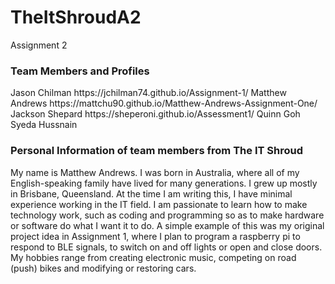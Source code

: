 # TheItShroudA2
Assignment 2
<h3>Team Members and Profiles</h3>
Jason Chilman https://jchilman74.github.io/Assignment-1/
Matthew Andrews https://mattchu90.github.io/Matthew-Andrews-Assignment-One/
Jackson Shepard https://sheperoni.github.io/Assessment1/
Quinn Goh 
Syeda Hussnain 

<h3>Personal Information of team members from The IT Shroud</h3>

My name is Matthew Andrews. I was born in Australia, where all of my English-speaking family have lived for many generations. I grew up mostly in Brisbane, Queensland. At the time I am writing this, I have minimal experience working in the IT field. I am passionate to learn how to make technology work, such as coding and programming so as to make hardware or software do what I want it to do. A simple example of this was my original project idea in Assignment 1, where I plan to program a raspberry pi to respond to BLE signals, to switch on and off lights or open and close doors. My hobbies range from creating electronic music, competing on road (push) bikes and modifying or restoring cars.
